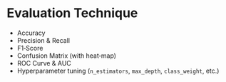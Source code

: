 # Evaluation Technique

* Accuracy  
* Precision & Recall  
* F1‑Score  
* Confusion Matrix (with heat‑map)  
* ROC Curve & AUC  
* Hyperparameter tuning (`n_estimators`, `max_depth`, `class_weight`, etc.)
